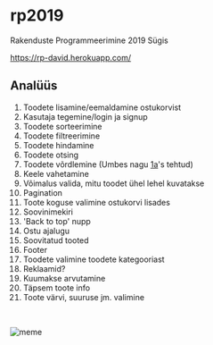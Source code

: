 # rp2019
Rakenduste Programmeerimine 2019 Sügis

https://rp-david.herokuapp.com/

## Analüüs
1) Toodete lisamine/eemaldamine ostukorvist
2) Kasutaja tegemine/login ja signup
3) Toodete sorteerimine
4) Toodete filtreerimine
5) Toodete hindamine
6) Toodete otsing
7) Toodete võrdlemine (Umbes nagu [1a](https://www.1a.ee)'s tehtud)
8) Keele vahetamine
9) Võimalus valida, mitu toodet ühel lehel kuvatakse
10) Pagination
11) Toote koguse valimine ostukorvi lisades
12) Soovinimekiri
13) 'Back to top' nupp
14) Ostu ajalugu
15) Soovitatud tooted
16) Footer
17) Toodete valimine toodete kategooriast
18) Reklaamid?
19) Kuumakse arvutamine
20) Täpsem toote info
21) Toote värvi, suuruse jm. valimine

<br />

![meme](https://i.redd.it/kn5pz47ydjo31.jpg)

